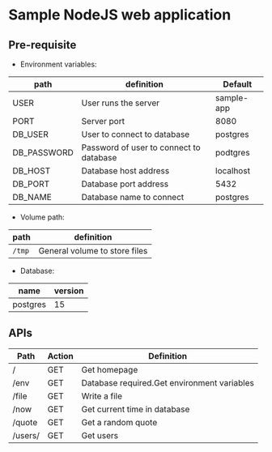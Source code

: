 # Sample NodeJS web application

## Pre-requisite
- Environment variables:

| path        | definition                              | Default    |
| ----------- | --------------------------------------- | ---------- |
| USER        | User runs the server                    | sample-app |
| PORT        | Server port                             | 8080       |
| DB_USER     | User to connect to database             | postgres   |
| DB_PASSWORD | Password of user to connect to database | podtgres   |
| DB_HOST     | Database host address                   | localhost  |
| DB_PORT     | Database port address                   | 5432       |
| DB_NAME     | Database name to connect                | postgres   |

- Volume path:

| path   | definition                    |
| ------ | ----------------------------- |
| `/tmp` | General volume to store files |

- Database:

| name     | version |
| -------- | ------- |
| postgres | 15      |

## APIs
| Path    | Action | Definition                                  |
| ------- | ------ | ------------------------------------------- |
| /       | GET    | Get homepage                                |
| /env    | GET    | Database required.Get environment variables |
| /file   | GET    | Write a file                                |
| /now    | GET    | Get current time in database                |
| /quote  | GET    | Get a random quote                          |
| /users/ | GET    | Get users                                   |
